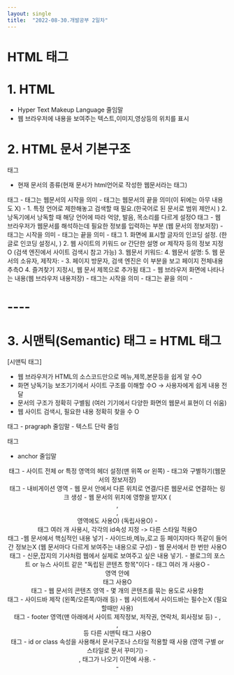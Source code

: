 ```yaml
---
layout: single
title:  "2022-08-30.개발공부 2일차"
---
```

# HTML 태그

# 1. HTML
- Hyper Text Makeup Language 줄임말
- 웹 브라우저에 내용을 보여주는 텍스트,이미지,영상등의 위치를 표시




# 2. HTML 문서 기본구조

<!DOCTYPE html>태그
- 현재 문서의 종류(현재 문서가 html언어로 작성한 웹문서라는 태그)

<html> 태그
- <html>태그는 웹문서의 시작을 의미
- </html>태그는 웹문서의 끝을 의미(이 뒤에는 아무 내용도 X)
- <html lang="언어">
  1. 특정 언어로 제한해놓고 검색할 때 필요.(한국어로 된 문서로 범위 제안시 <html lang="kr">)
  2. 낭독기에서 낭독할 때 해당 언어에 따라 억양, 발음, 목소리를 다르게 설정O

<head> 태그
- 웹 브라우저가 웹문서를 해석하는데 필요한 정보를 입력하는 부분
  (웹 문서의 정보저장)
- <head>태그는 시작을 의미
- </head>태그는 끝을 의미
- <meta> 태그
  1. 화면에 표시할 글자의 인코딩 설정.
  (한글로 인코딩 설정시, <meta charset="UTF-8">)
  2. 웹 사이트의 키워드 or 간단한 설명 or 제작자 등의 정보 지정O
  (검색 엔진에서 사이트 검색시 참고 가능)
  3. 웹문서 키워드:<meta name="keyword" content="---">
  4. 웹문서 설명:<meta name="description" content="---">
  5. 웹 문서의 소유자, 제작자:<meta name="author" content="---">
- <title> 태그
  1. 제목 표시줄(제목상단바;창 띄워지는 부분)에 표시됨
  2. <title>---제목---</title>
  3. 페이지 방문자, 검색 엔진은 이 부분을 보고 페이지 전체내용 추측O
  4. 즐겨찾기 지정시, 웹 문서 제목으로 추가됨

<body> 태그
- 웹 브라우저 화면에 나타나는 내용(웹 브라우저 내용저장)
- <body>태그는 시작을 의미
- </body>태그는 끝을 의미
- <h1>----</h1>




# 3. 시맨틱(Semantic) 태그 = HTML 태그

[시맨틱 태그]
- 웹 브라우저가 HTML의 소스코드만으로 메뉴,제목,본문등을 쉽게 알 수O
- 화면 낭독기능 보조기기에서 사이트 구조를 이해할 수O -> 사용자에게 쉽게 내용 전달
- 문서의 구조가 정확히 구별됨
  (여러 기기에서 다양한 화면의 웹문서 표현이 더 쉬움)
- 웹 사이트 검색시, 필요한 내용 정확히 찾을 수 O

<p> 태그
- pragraph 줄임말
- 텍스트 단락 줄임

<a> 태그
- anchor 줄임말

<header> 태그
- 사이트 전체 or 특정 영역의 헤더 설정(맨 위쪽 or 왼쪽)
- <head> 태그와 구별하기(웹문서의 정보저장)

<nav> 태그
- 내비게이션 영역
- 웹 문서 안에서 다른 위치로 연결/다른 웹문서로 연결하는 링크 생성
- 웹 문서의 위치에 영향을 받지X
  (<header>,<footer>,<aside> 영역에도 사용O)
  (독립사용O)
- <nav> 태그 여러 개 사용시, 각각의 id속성 지정 -> 다른 스타일 적용O

<main> 태그
-웹 문서에서 핵심적인 내용 넣기
- 사이드바,메뉴,로고 등 페이지마다 똑같이 들어간 정보는X
  (웹 문서마다 다르게 보여주는 내용으로 구성)
- 웹 문서에서 한 번만 사용O

<article> 태그
- 신문,잡지의 기사처럼 웹에서 실제로 보여주고 싶은 내용 넣기.
- 블로그의 포스트 or 뉴스 사이트 같은 "독립된 콘텐츠 항목"이다
- 태그 여러 개 사용O
- <article> 영역 안에 <section> 태그 사용O

<section> 태그
- 웹 문서의 콘텐츠 영역
- 몇 개의 콘텐츠를 묶는 용도로 사용함

<aside> 태그
- 사이드바 제작 (왼쪽/오른쪽/아래 등)
- 웹 사이트에서 사이드바는 필수는X (필요할때만 사용)

<footer> 태그
- footer 영역(맨 아래에서 사이트 제작정보, 저작권, 연락처, 회사정보 등)
- <head>,<section>,<article> 등 다른 시맨틱 태그 사용O

<div> 태그
- id or class 속성을 사용해서 문서구조나 스타일 적용할 때 사용
  (영역 구별 or 스타일로 문서 꾸미기)
- <section>, <head> 태그가 나오기 이전에 사용.
- <div id="header">
- <div class="detail">
